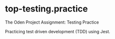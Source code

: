 # top-testing.practice
The Oden Project Assignment: Testing Practice

Practicing test driven development (TDD) using Jest.
